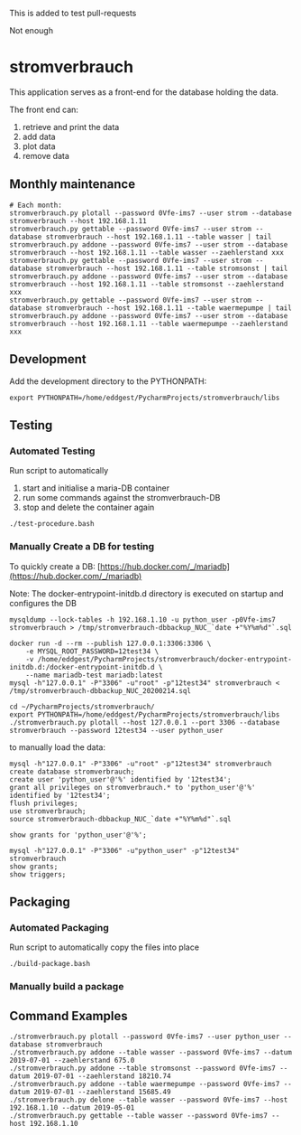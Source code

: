 This is added to test pull-requests

Not enough

# stromverbrauch
This application serves as a front-end for the database
holding the data.

The front end can:
1. retrieve and print the data
2. add data 
3. plot data
4. remove data

## Monthly maintenance
```
# Each month:
stromverbrauch.py plotall --password 0Vfe-ims7 --user strom --database stromverbrauch --host 192.168.1.11
stromverbrauch.py gettable --password 0Vfe-ims7 --user strom --database stromverbrauch --host 192.168.1.11 --table wasser | tail
stromverbrauch.py addone --password 0Vfe-ims7 --user strom --database stromverbrauch --host 192.168.1.11 --table wasser --zaehlerstand xxx
stromverbrauch.py gettable --password 0Vfe-ims7 --user strom --database stromverbrauch --host 192.168.1.11 --table stromsonst | tail
stromverbrauch.py addone --password 0Vfe-ims7 --user strom --database stromverbrauch --host 192.168.1.11 --table stromsonst --zaehlerstand xxx
stromverbrauch.py gettable --password 0Vfe-ims7 --user strom --database stromverbrauch --host 192.168.1.11 --table waermepumpe | tail
stromverbrauch.py addone --password 0Vfe-ims7 --user strom --database stromverbrauch --host 192.168.1.11 --table waermepumpe --zaehlerstand xxx
```

## Development
Add the development directory to the PYTHONPATH:
```
export PYTHONPATH=/home/eddgest/PycharmProjects/stromverbrauch/libs
```

## Testing
### Automated Testing
Run script to automatically
1. start and initialise a maria-DB container
2. run some commands against the stromverbrauch-DB
3. stop and delete the container again
```
./test-procedure.bash
```

### Manually Create a DB for testing
To quickly create a DB: [https://hub.docker.com/_/mariadb](https://hub.docker.com/_/mariadb)

Note: The docker-entrypoint-initdb.d directory is executed on startup and configures the DB
```
mysqldump --lock-tables -h 192.168.1.10 -u python_user -p0Vfe-ims7 stromverbrauch > /tmp/stromverbrauch-dbbackup_NUC_`date +"%Y%m%d"`.sql

docker run -d --rm --publish 127.0.0.1:3306:3306 \
    -e MYSQL_ROOT_PASSWORD=12test34 \
    -v /home/eddgest/PycharmProjects/stromverbrauch/docker-entrypoint-initdb.d:/docker-entrypoint-initdb.d \
    --name mariadb-test mariadb:latest
mysql -h"127.0.0.1" -P"3306" -u"root" -p"12test34" stromverbrauch < /tmp/stromverbrauch-dbbackup_NUC_20200214.sql

cd ~/PycharmProjects/stromverbrauch/
export PYTHONPATH=/home/eddgest/PycharmProjects/stromverbrauch/libs
./stromverbrauch.py plotall --host 127.0.0.1 --port 3306 --database stromverbrauch --password 12test34 --user python_user
```
to manually load the data:
```
mysql -h"127.0.0.1" -P"3306" -u"root" -p"12test34" stromverbrauch
create database stromverbrauch;
create user 'python_user'@'%' identified by '12test34';
grant all privileges on stromverbrauch.* to 'python_user'@'%' identified by '12test34';
flush privileges;
use stromverbrauch;
source stromverbrauch-dbbackup_NUC_`date +"%Y%m%d"`.sql

show grants for 'python_user'@'%';

mysql -h"127.0.0.1" -P"3306" -u"python_user" -p"12test34" stromverbrauch
show grants;
show triggers;
```

## Packaging
### Automated Packaging
Run script to automatically copy the files into place
```
./build-package.bash
```

### Manually build a package

## Command Examples
```
./stromverbrauch.py plotall --password 0Vfe-ims7 --user python_user --database stromverbrauch
./stromverbrauch.py addone --table wasser --password 0Vfe-ims7 --datum 2019-07-01 --zaehlerstand 675.0
./stromverbrauch.py addone --table stromsonst --password 0Vfe-ims7 --datum 2019-07-01 --zaehlerstand 18210.74
./stromverbrauch.py addone --table waermepumpe --password 0Vfe-ims7 --datum 2019-07-01 --zaehlerstand 15685.49
./stromverbrauch.py delone --table wasser --password 0Vfe-ims7 --host 192.168.1.10 --datum 2019-05-01
./stromverbrauch.py gettable --table wasser --password 0Vfe-ims7 --host 192.168.1.10
```
